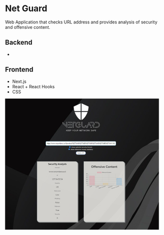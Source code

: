 
# Net Guard
Web Application that checks URL address and provides analysis of security and offensive content.

## Backend
* 

## Frontend
* Next.js
* React + React Hooks
* CSS

<img width="944" alt="netGuard" src="https://github.com/GalMiles/NetGuard/blob/main/public/screen2.png">






